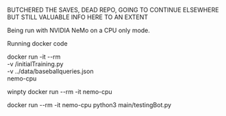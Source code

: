 BUTCHERED THE SAVES, DEAD REPO, GOING TO CONTINUE ELSEWHERE BUT STILL VALUABLE INFO HERE TO AN EXTENT

Being run with NVIDIA NeMo on a CPU only mode. 


Running docker code

docker run -it --rm \
    -v /initialTraining.py \
    -v ../data/baseballqueries.json \
    nemo-cpu
    

winpty docker run --rm -it nemo-cpu


docker run --rm -it nemo-cpu python3 main/testingBot.py
